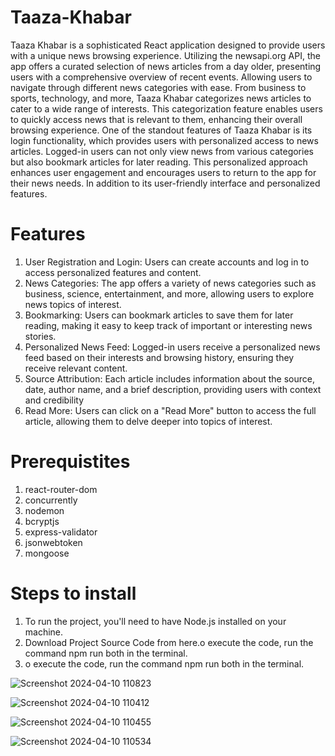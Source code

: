 <h1>Taaza-Khabar</h1>
Taaza Khabar is a sophisticated React application designed to provide users with a unique news browsing experience. Utilizing the newsapi.org API, the app offers a curated selection of news articles from a day older, presenting users with a comprehensive overview of recent events. Allowing users to navigate through different news categories with ease. From business to sports, technology, and more, Taaza Khabar categorizes news articles to cater to a wide range of interests. This categorization feature enables users to quickly access news that is relevant to them, enhancing their overall browsing experience. One of the standout features of Taaza Khabar is its login functionality, which provides users with personalized access to news articles. Logged-in users can not only view news from various categories but also bookmark articles for later reading. This personalized approach enhances user engagement and encourages users to return to the app for their news needs. In addition to its user-friendly interface and personalized features.

<h1>Features</h1>

<ol>
<li>User Registration and Login: Users can create accounts and log in to access personalized features and content.</li>
<li>News Categories: The app offers a variety of news categories such as business, science, entertainment, and more, allowing users to explore news topics of interest.
</li>
<li>
Bookmarking: Users can bookmark articles to save them for later reading, making it easy to keep track of important or interesting news stories.
</li>

<li>
Personalized News Feed: Logged-in users receive a personalized news feed based on their interests and browsing history, ensuring they receive relevant content.

</li>

<li>
Source Attribution: Each article includes information about the source, date, author name, and a brief description, providing users with context and credibility
</li>

<li>Read More: Users can click on a "Read More" button to access the full article, allowing them to delve deeper into topics of interest.
</li>
</ol>



<h1>Prerequistites</h1>

<ol>
<li>react-router-dom</li>
<li>concurrently</li>
<li>nodemon</li>
<li>bcryptjs</li>
<li>express-validator</li>
<li>jsonwebtoken</li>
<li>mongoose</li>
</ol>


<h1>Steps to install</h1>

<ol>
<li>To run the project, you'll need to have Node.js installed on your machine.</li>
<li>Download Project Source Code from here.o execute the code, run the command npm run both in the terminal.</li>
<li>o execute the code, run the command npm run both in the terminal.</li>
</ol>



![Screenshot 2024-04-10 110823](https://github.com/PrashantJha183/Taaza-Khabar/assets/102291424/34c884f5-66d7-4fc1-b727-5dc7292d4499)


![Screenshot 2024-04-10 110412](https://github.com/PrashantJha183/Taaza-Khabar/assets/102291424/8a12b41c-65e6-4777-8ed2-4176b8eea6a7)

![Screenshot 2024-04-10 110455](https://github.com/PrashantJha183/Taaza-Khabar/assets/102291424/84004894-1bf2-42f8-aaf5-db63805c3d4e)

![Screenshot 2024-04-10 110534](https://github.com/PrashantJha183/Taaza-Khabar/assets/102291424/f000f7ca-a697-4551-8766-4b842fc8f235)






